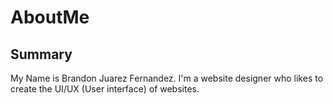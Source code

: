 # AboutMe
## Summary
<p>My Name is Brandon Juarez Fernandez. I'm a website designer who likes to create the UI/UX (User interface) of websites.</p>